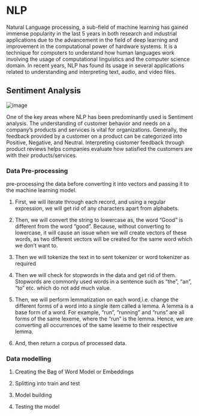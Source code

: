 # NLP

Natural Language processing, a sub-field of machine learning has gained immense popularity in the last 5 years in both research and industrial applications due to the advancement in the field of deep learning and improvement in the computational power of hardware systems. It is a technique for computers to understand how human languages work involving the usage of computational linguistics and the computer science domain. In recent years, NLP has found its usage in several applications related to understanding and interpreting text, audio, and video files.

##  Sentiment Analysis

![image](https://user-images.githubusercontent.com/88995459/158042565-ed6282a9-4763-4ab3-bf91-a69e5c9f1f64.png)

One of the key areas where NLP has been predominantly used is Sentiment analysis. The understanding of customer behavior and needs on a company’s products and services is vital for organizations. Generally, the feedback provided by a customer on a product can be categorized into Positive, Negative, and Neutral. Interpreting customer feedback through product reviews helps companies evaluate how satisfied the customers are with their products/services.


### Data Pre-processing

pre-processing  the data before converting it into vectors and passing it to the machine learning model.

1. First, we will iterate through each record, and using a regular expression, we will get rid of any characters apart from alphabets.

2. Then, we will convert the string to lowercase as, the word “Good” is different from the word “good”.
Because, without converting to lowercase, it will cause an issue when we will create vectors of these words, as two different vectors will be created for the same word which we don’t want to.

3. Then we will tokenize the text in to sent tokenizer or word tokenizer as required

4. Then we will check for stopwords in the data and get rid of them. Stopwords are commonly used words in a sentence such as “the”, “an”, “to” etc. which do not add much value.

5. Then, we will perform lemmatization on each word,i.e. change the different forms of a word into a single item called a lemma.
A lemma is a base form of a word. For example, “run”, “running” and “runs” are all forms of the same lexeme, where the “run” is the lemma. Hence, we are converting all occurrences of the same lexeme to their respective lemma.

6. And, then return a corpus of processed data.


### Data modelling

1. Creating the Bag of Word Model or Embeddings

2. Splitting into train and test

3. Model building

4. Testing the model
